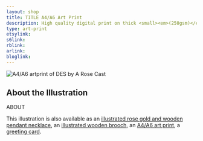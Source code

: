 ```yaml
---
layout: shop
title: TITLE A4/A6 Art Print
description: High quality digital print on thick <small><em>(250gsm)</em></small> silk card. Blank on back. Sent in a protective cello bag.<br><br>A4 / A6 in size <small><em>(21 x 29.7cm or 8.3 x 11.7in)(14.8 x 10.5cm or 4.1 x 5.8in)</em></small>
type: art-print
etsylink: 
s6link: 
rblink: 
arlink: 
bloglink: 
---
```


<div class="carosel">
    <img src="/assets/shop/IMG.jpg" alt="A4/A6 artprint of DES by A Rose Cast" title="A4/A6 artprint of DES by @arosecast">
</div>

<h2>About the Illustration</h2>
ABOUT

This illustration is also available as an [illustrated rose gold and wooden pendant necklace](), an [illustrated wooden brooch](), an [A4/A6 art print](), a [greeting card]().